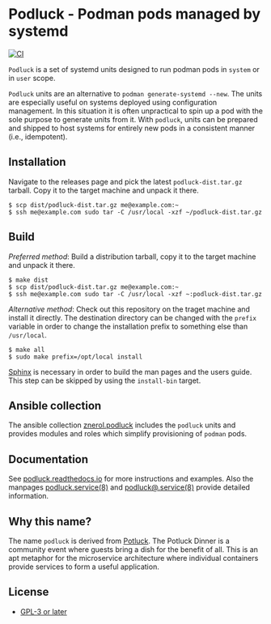 # Podluck - Podman pods managed by systemd

[![CI](https://github.com/znerol/podluck/actions/workflows/ci.yml/badge.svg)](https://github.com/znerol/podluck/actions/workflows/ci.yml)

`Podluck` is a set of systemd units designed to run podman pods in `system` or
in `user` scope.

`Podluck` units are an alternative to `podman generate-systemd --new`. The units
are especially useful on systems deployed using configuration management. In
this situation it is often unpractical to spin up a pod with the sole purpose to
generate units from it. With `podluck`, units can be prepared and shipped to
host systems for entirely new pods in a consistent manner (i.e., idempotent).


## Installation

Navigate to the releases page and pick the latest `podluck-dist.tar.gz` tarball.
Copy it to the target machine and unpack it there.

    $ scp dist/podluck-dist.tar.gz me@example.com:~
    $ ssh me@example.com sudo tar -C /usr/local -xzf ~/podluck-dist.tar.gz


## Build

*Preferred method*: Build a distribution tarball, copy it to the target machine
and unpack it there.

    $ make dist
    $ scp dist/podluck-dist.tar.gz me@example.com:~
    $ ssh me@example.com sudo tar -C /usr/local -xzf ~:podluck-dist.tar.gz

*Alternative method*: Check out this repository on the traget machine and
install it directly. The destination directory can be changed with the `prefix`
variable in order to change the installation prefix to something else than
`/usr/local`.

    $ make all
    $ sudo make prefix=/opt/local install

[Sphinx] is necessary in order to build the man pages and the users guide. This
step can be skipped by using the `install-bin` target.

[Sphinx]: https://www.sphinx-doc.org/


## Ansible collection

The ansible collection [znerol.podluck] includes the `podluck` units and
provides modules and roles which simplify provisioning of `podman` pods.

[znerol.podluck]: https://galaxy.ansible.com/znerol/podluck

## Documentation

See [podluck.readthedocs.io] for more instructions and examples. Also the
manpages [podluck.service(8)] and [podluck@.service(8)] provide detailed
information.

[podluck.readthedocs.io]: https://podluck.readthedocs.io/en/latest/
[podluck.service(8)]: https://podluck.readthedocs.io/en/latest/podluck.service.8.html
[podluck@.service(8)]: https://podluck.readthedocs.io/en/latest/podluck@.service.8.html

## Why this name?

The name `podluck` is derived from
[Potluck]. The Potluck Dinner is a
community event where guests bring a dish for the benefit of all. This is an apt
metaphor for the microservice architecture where individual containers provide
services to form a useful application.

[Potluck]: https://en.wikipedia.org/wiki/Potluck

## License

* [GPL-3 or later](https://www.gnu.org/licenses/gpl-3.0.en.html)
